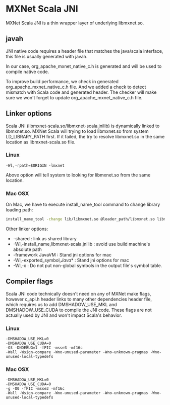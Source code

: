 <!---
  Licensed to the Apache Software Foundation (ASF) under one
  or more contributor license agreements.  See the NOTICE file
  distributed with this work for additional information
  regarding copyright ownership.  The ASF licenses this file
  to you under the Apache License, Version 2.0 (the
  "License"); you may not use this file except in compliance
  with the License.  You may obtain a copy of the License at

    http://www.apache.org/licenses/LICENSE-2.0

  Unless required by applicable law or agreed to in writing,
  software distributed under the License is distributed on an
  "AS IS" BASIS, WITHOUT WARRANTIES OR CONDITIONS OF ANY
  KIND, either express or implied.  See the License for the
  specific language governing permissions and limitations
  under the License.
-->

# MXNet Scala JNI

MXNet Scala JNI is a thin wrapper layer of underlying libmxnet.so.

## javah
JNI native code requires a header file that matches the java/scala interface,
this file is usually generated with javah.

In our case, org_apache_mxnet_native_c.h is generated and will be used to compile native code.

To improve build performance, we check in generated org_apache_mxnet_native_c.h file.
And we added a check to detect mismatch with Scala code and generated header. The checker will
make sure we won't forget to update org_apache_mxnet_native_c.h file.


## Linker options

Scala JNI (libmxnet-scala.so/libmxnet-scala.jnilib) is dynamically linked to libmxnet.so.
MXNet Scala will trying to load libmxnet.so from system LD_LIBRARY_PATH first.
If it failed, the try to resolve libmxnet.so in the same location as libmxnet-scala.so file.

### Linux
```
-Wl,-rpath=$ORIGIN -lmxnet
```
Above option will tell system to looking for libmxnet.so from the same location.


### Mac OSX
On Mac, we have to execute install_name_tool command to change library loading path:
```bash
install_name_tool -change lib/libmxnet.so @loader_path/libmxnet.so libmxnet-scala.jnilib
```

Other linker options:
* -shared : link as shared library
* -Wl,-install_name,libmxnet-scala.jnilib : avoid use build machine's absolute path
* -framework JavaVM : Stand jni options for mac
* -Wl,-exported_symbol,_Java_* : Stand jni options for mac
* -Wl,-x : Do not put non-global symbols in the output file's symbol table.


## Compiler flags

Scala JNI code technically doesn't need on any of MXNet make flags,
however c_api.h header links to many other dependencies header file,
which requires us to add DMSHADOW_USE_MKL and DMSHADOW_USE_CUDA to compile the JNI code.
These flags are not actually used by JNI and won't impact Scala's behavior.


### Linux

```
-DMSHADOW_USE_MKL=0
-DMSHADOW_USE_CUDA=0
-O3 -DNDEBUG=1 -fPIC -msse3 -mf16c
-Wall -Wsign-compare -Wno-unused-parameter -Wno-unknown-pragmas -Wno-unused-local-typedefs
```

### Mac OSX

```
-DMSHADOW_USE_MKL=0
-DMSHADOW_USE_CUDA=0
-g -O0 -fPIC -msse3 -mf16c
-Wall -Wsign-compare -Wno-unused-parameter -Wno-unknown-pragmas -Wno-unused-local-typedefs
```
